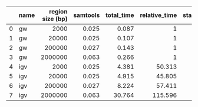 |    | name   |   region size (bp) |   samtools |   total_time |   relative_time |   start_time |   render |   relative_render_time |   total_mem |   start_mem |   relative_mem |
|---:|:-------|-------------------:|-----------:|-------------:|----------------:|-------------:|---------:|-----------------------:|------------:|------------:|---------------:|
|  0 | gw     |               2000 |      0.025 |        0.087 |           1     |        0.085 |    0.003 |                  1     |       0.049 |       0.048 |          1     |
|  1 | gw     |              20000 |      0.025 |        0.107 |           1     |        0.085 |    0.023 |                  1     |       0.05  |       0.048 |          1     |
|  2 | gw     |             200000 |      0.027 |        0.143 |           1     |        0.085 |    0.059 |                  1     |       0.053 |       0.048 |          1     |
|  3 | gw     |            2000000 |      0.063 |        0.266 |           1     |        0.085 |    0.182 |                  1     |       0.066 |       0.048 |          1     |
|  4 | igv    |               2000 |      0.025 |        4.381 |          50.313 |        3.989 |    0.392 |                156.734 |       0.249 |       0.223 |          5.128 |
|  5 | igv    |              20000 |      0.025 |        4.915 |          45.805 |        3.989 |    0.926 |                 40.741 |       0.376 |       0.223 |          7.553 |
|  6 | igv    |             200000 |      0.027 |        8.224 |          57.411 |        3.989 |    4.236 |                 72.175 |       1.099 |       0.223 |         20.563 |
|  7 | igv    |            2000000 |      0.063 |       30.764 |         115.596 |        3.989 |   26.775 |                147.469 |       7.102 |       0.223 |        107.51  |